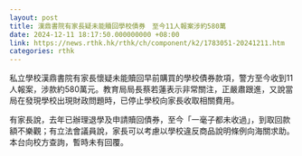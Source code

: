 ```yaml
---
layout: post
title: 漢鼎書院有家長疑未能贖回學校債券　至今11人報案涉約580萬
date: 2024-12-11 18:17:50.000000000 +08:00
link: https://news.rthk.hk/rthk/ch/component/k2/1783051-20241211.htm
categories: rthk
---
```


私立學校漢鼎書院有家長懷疑未能贖回早前購買的學校債券款項，警方至今收到11人報案，涉款約580萬元。教育局局長蔡若蓮表示非常關注，正嚴肅跟進，又說當局在發現學校出現財政問題時，已停止學校向家長收取相關費用。

有家長說，去年已辦理退學及申請贖回債券，至今「一毫子都未收過」，到取回款額不樂觀；有立法會議員說，家長可以考慮以學校違反商品說明條例向海關求助。本台向校方查詢，暫時未有回覆。
